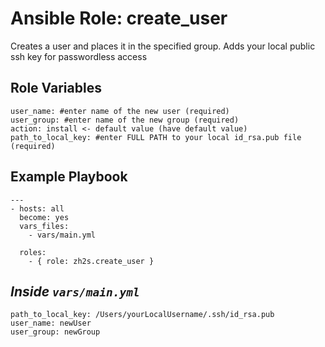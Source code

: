 Ansible Role: create_user
=========

Creates a user and places it in the specified group. Adds your local public ssh key for passwordless access

Role Variables
--------------

    user_name: #enter name of the new user (required)
    user_group: #enter name of the new group (required)
    action: install <- default value (have default value)
    path_to_local_key: #enter FULL PATH to your local id_rsa.pub file (required)


Example Playbook
----------------

    ---
    - hosts: all
      become: yes
      vars_files:
        - vars/main.yml

      roles:
        - { role: zh2s.create_user }

*Inside `vars/main.yml`*
-------

    path_to_local_key: /Users/yourLocalUsername/.ssh/id_rsa.pub
    user_name: newUser
    user_group: newGroup

